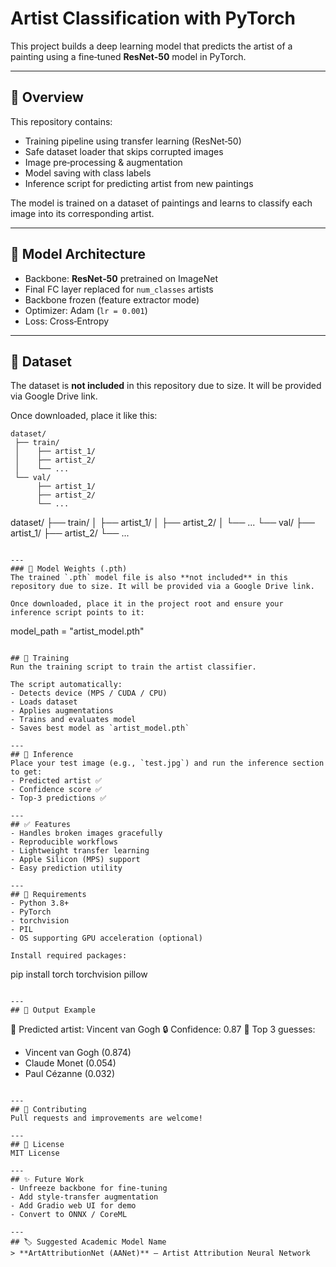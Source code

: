 # Artist Classification with PyTorch

This project builds a deep learning model that predicts the artist of a painting using a fine‑tuned **ResNet‑50** model in PyTorch.

---

## 📌 Overview

This repository contains:

* Training pipeline using transfer learning (ResNet‑50)
* Safe dataset loader that skips corrupted images
* Image pre‑processing & augmentation
* Model saving with class labels
* Inference script for predicting artist from new paintings

The model is trained on a dataset of paintings and learns to classify each image into its corresponding artist.

---

## 🧠 Model Architecture

* Backbone: **ResNet‑50** pretrained on ImageNet
* Final FC layer replaced for `num_classes` artists
* Backbone frozen (feature extractor mode)
* Optimizer: Adam (`lr = 0.001`)
* Loss: Cross‑Entropy

---

## 📂 Dataset

The dataset is **not included** in this repository due to size. It will be provided via Google Drive link.

Once downloaded, place it like this:

```
dataset/
 ├── train/
 │    ├── artist_1/
 │    ├── artist_2/
 │    └── ...
 └── val/
      ├── artist_1/
      ├── artist_2/
      └── ...
```

dataset/
├── train/
│    ├── artist_1/
│    ├── artist_2/
│    └── ...
└── val/
├── artist_1/
├── artist_2/
└── ...

```

---
### 🔧 Model Weights (.pth)
The trained `.pth` model file is also **not included** in this repository due to size. It will be provided via a Google Drive link.

Once downloaded, place it in the project root and ensure your inference script points to it:
```

model_path = "artist_model.pth"

```

## 🚀 Training
Run the training script to train the artist classifier.

The script automatically:
- Detects device (MPS / CUDA / CPU)
- Loads dataset
- Applies augmentations
- Trains and evaluates model
- Saves best model as `artist_model.pth`

---
## 🧪 Inference
Place your test image (e.g., `test.jpg`) and run the inference section to get:
- Predicted artist ✅
- Confidence score ✅
- Top‑3 predictions ✅

---
## ✅ Features
- Handles broken images gracefully
- Reproducible workflows
- Lightweight transfer learning
- Apple Silicon (MPS) support
- Easy prediction utility

---
## 📎 Requirements
- Python 3.8+
- PyTorch
- torchvision
- PIL
- OS supporting GPU acceleration (optional)

Install required packages:
```

pip install torch torchvision pillow

```

---
## 🏁 Output Example
```

🎨 Predicted artist: Vincent van Gogh
🔒 Confidence: 0.87
🔎 Top 3 guesses:

* Vincent van Gogh (0.874)
* Claude Monet (0.054)
* Paul Cézanne (0.032)

```

---
## 🤝 Contributing
Pull requests and improvements are welcome!

---
## 📜 License
MIT License

---
## ✨ Future Work
- Unfreeze backbone for fine‑tuning
- Add style‑transfer augmentation
- Add Gradio web UI for demo
- Convert to ONNX / CoreML

---
## 🏷️ Suggested Academic Model Name
> **ArtAttributionNet (AANet)** — Artist Attribution Neural Network

```
